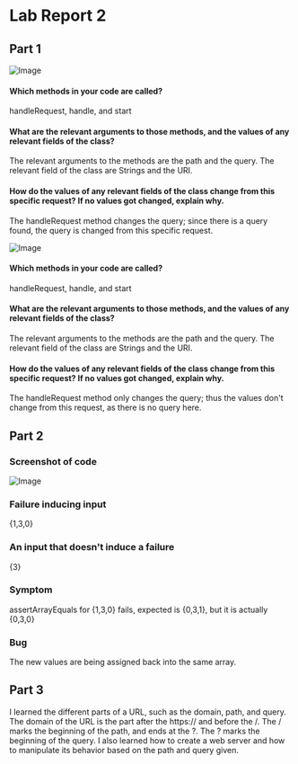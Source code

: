 # Lab Report 2

## Part 1 

![Image](https://github.com/Annabelleteoh/at.github.io/blob/main/Screenshot%202023-04-24%20at%2011.35.16%20PM.png)

#### Which methods in your code are called?
handleRequest, handle, and start
#### What are the relevant arguments to those methods, and the values of any relevant fields of the class?
The relevant arguments to the methods are the path and the query. The relevant field of the class are Strings and the URI.
#### How do the values of any relevant fields of the class change from this specific request? If no values got changed, explain why.
The handleRequest method changes the query; since there is a query found, the query is changed from this specific request.


![Image](https://github.com/Annabelleteoh/at.github.io/blob/main/Screenshot%202023-04-24%20at%2011.35.44%20PM.png)

#### Which methods in your code are called?
handleRequest, handle, and start

#### What are the relevant arguments to those methods, and the values of any relevant fields of the class?
The relevant arguments to the methods are the path and the query. The relevant field of the class are Strings and the URI.

#### How do the values of any relevant fields of the class change from this specific request? If no values got changed, explain why.
The handleRequest method only changes the query; thus the values don't change from this request, as there is no query here. 


## Part 2
### Screenshot of code
![Image](https://github.com/Annabelleteoh/at.github.io/blob/main/Screenshot%202023-04-24%20at%2011.26.15%20PM.png)

### Failure inducing input
{1,3,0}
### An input that doesn't induce a failure
{3}
### Symptom
assertArrayEquals for {1,3,0} fails, expected is {0,3,1}, but it is actually {0,3,0}

### Bug
The new values are being assigned back into the same array.


## Part 3
I learned the different parts of a URL, such as the domain, path, and query. The domain of the URL is the part after the https:// and before the /. The / marks the beginning of the path, and ends at the ?. The ? marks the beginning of the query.
I also learned how to create a web server and how to manipulate its behavior based on the path and query given. 
